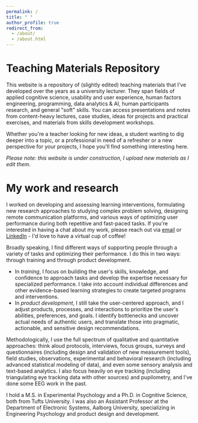 ```yaml
---
permalink: /
title: " "
author_profile: true
redirect_from: 
  - /about/
  - /about.html
---
```


Teaching Materials Repository
======
This website is a repository of (slightly edited) teaching materials that I've developed over the years as a university lecturer. They span fields of applied cognitive science, usability and user experience, human factors engineering, programming, data analytics & AI, human participants research, and general "soft" skills. You can access presentations and notes from content-heavy lectures, case studies, ideas for projects and practical exercises, and materials from skills development workshops. 

Whether you're a teacher looking for new ideas, a student wanting to dig deeper into a topic, or a professional in need of a refresher or a new perspective for your projects, I hope you'll find something interesting here. 

_Please note: this website is under construction, I upload new materials as I edit them._

My work and research
======
I worked on developing and assessing learning interventions, formulating new research approaches to studying complex problem solving, designing remote communication platforms, and various ways of optimizing user performance during both repetitive and fast-paced tasks. If you're interested in having a chat about my work, please reach out via [email](mailto:akaszowska@proton.me) or [LinkedIn](https://www.linkedin.com/in/akaszowska/) - I'd love to have a virtual cup of coffee! 

Broadly speaking, I find different ways of supporting people through a variety of tasks and optimizing their performance. I do this in two ways: through training and through product development. 
* In _training_, I focus on building the user's skills, knowledge, and confidence to approach tasks and develop the expertise necessary for specialized performance. I take into account individual differences and other evidence-based learning strategies to create targeted programs and interventions.
* In _product development_, I still take the user-centered approach, and I adjust products, processes, and interactions to prioritize the user's abilities, preferences, and goals. I identify bottlenecks and uncover actual needs of authentic users, and translate those into pragmatic, actionable, and sensitive design recommendations. 

Methodologically, I use the full spectrum of qualitative and quantitative approaches: think aloud protocols, interviews, focus groups, surveys and questionnaires (including design and validation of new measurement tools), field studies, observations, experimental and behavioral research (including advanced statistical modeling of data), and even some sensory analysis and text-based analytics. I also focus heavily on eye tracking (including triangulating eye tracking data with other sources) and pupilometry, and I've done some EEG work in the past. 

I hold a M.S. in Experimental Psychology and a Ph.D. in Cognitive Science, both from Tufts University. I was also an Assistant Professor at the Department of Electronic Systems, Aalborg University, specializing in Engineering Psychology and product design and development.
